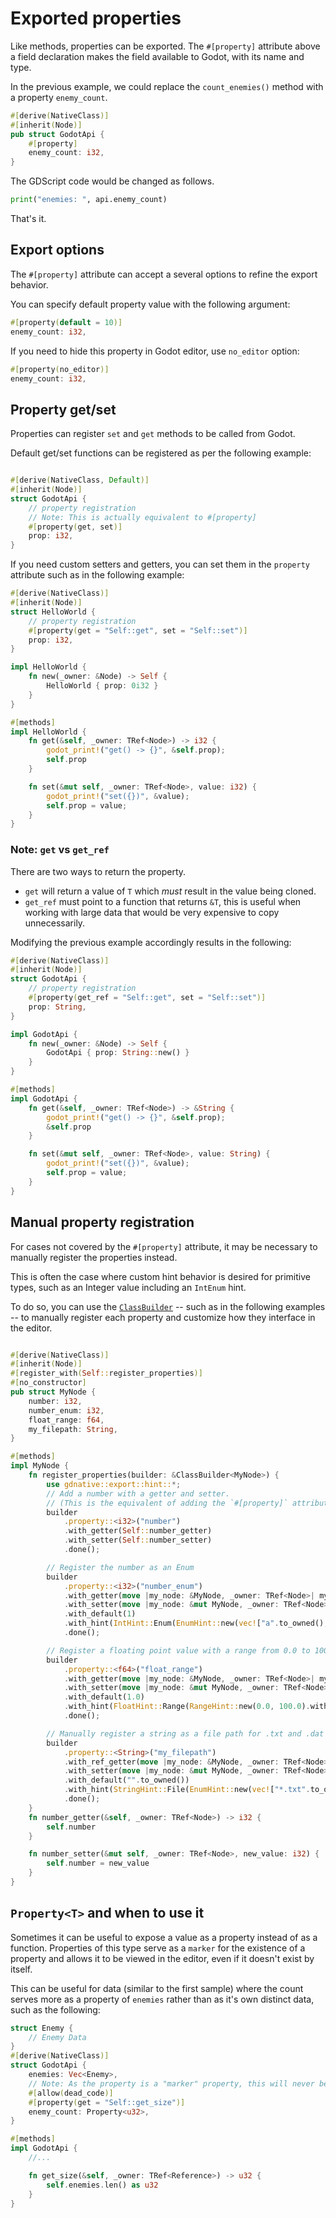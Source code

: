 # Exported properties

Like methods, properties can be exported. The `#[property]` attribute above a field declaration makes the field available to Godot, with its name and type.

In the previous example, we could replace the `count_enemies()` method with a property `enemy_count`.
```rust
#[derive(NativeClass)]
#[inherit(Node)]
pub struct GodotApi {
    #[property]
    enemy_count: i32,
}
```

The GDScript code would be changed as follows.
```python
print("enemies: ", api.enemy_count)
```

That's it.

## Export options

The `#[property]` attribute can accept a several options to refine the export behavior.

You can specify default property value with the following argument:

```rust
#[property(default = 10)]
enemy_count: i32,
```

If you need to hide this property in Godot editor, use `no_editor` option:

```rust
#[property(no_editor)]
enemy_count: i32,
```

## Property get/set

Properties can register `set` and `get` methods to be called from Godot.

Default get/set functions can be registered as per the following example:

```rs

#[derive(NativeClass, Default)]
#[inherit(Node)]
struct GodotApi {
    // property registration
    // Note: This is actually equivalent to #[property]
    #[property(get, set)]
    prop: i32,
}
```

If you need custom setters and getters, you can set them in the `property` attribute such as in the following example:

```rust
#[derive(NativeClass)]
#[inherit(Node)]
struct HelloWorld {
    // property registration
    #[property(get = "Self::get", set = "Self::set")]
    prop: i32,
}

impl HelloWorld {
    fn new(_owner: &Node) -> Self {
        HelloWorld { prop: 0i32 }
    }
}

#[methods]
impl HelloWorld {
    fn get(&self, _owner: TRef<Node>) -> i32 {
        godot_print!("get() -> {}", &self.prop);
        self.prop
    }

    fn set(&mut self, _owner: TRef<Node>, value: i32) {
        godot_print!("set({})", &value);
        self.prop = value;
    }
}
```

### Note: `get` vs `get_ref`

There are two ways to return the property.
- `get` will return a value of `T` which _must_ result in the value being cloned. 
- `get_ref` must point to a function that returns `&T`, this is useful when working with large data that would be very expensive to copy unnecessarily.

Modifying the previous example accordingly results in the following:

```rust
#[derive(NativeClass)]
#[inherit(Node)]
struct GodotApi {
    // property registration
    #[property(get_ref = "Self::get", set = "Self::set")]
    prop: String,
}

impl GodotApi {
    fn new(_owner: &Node) -> Self {
        GodotApi { prop: String::new() }
    }
}

#[methods]
impl GodotApi {
    fn get(&self, _owner: TRef<Node>) -> &String {
        godot_print!("get() -> {}", &self.prop);
        &self.prop
    }

    fn set(&mut self, _owner: TRef<Node>, value: String) {
        godot_print!("set({})", &value);
        self.prop = value;
    }
}
```

## Manual property registration

For cases not covered by the `#[property]` attribute, it may be necessary to manually register the properties instead.

This is often the case where custom hint behavior is desired for primitive types, such as an Integer value including an `IntEnum` hint.

To do so, you can use the [`ClassBuilder`](https://docs.rs/gdnative/latest/gdnative/prelude/struct.ClassBuilder.html) -- such as in the following examples -- to manually register each property and customize how they interface in the editor.

```rust

#[derive(NativeClass)]
#[inherit(Node)]
#[register_with(Self::register_properties)]
#[no_constructor]
pub struct MyNode {
    number: i32,
    number_enum: i32,
    float_range: f64,
    my_filepath: String,
}

#[methods]
impl MyNode {
    fn register_properties(builder: &ClassBuilder<MyNode>) {
        use gdnative::export::hint::*;
        // Add a number with a getter and setter. 
        // (This is the equivalent of adding the `#[property]` attribute for `number`)
        builder
            .property::<i32>("number")
            .with_getter(Self::number_getter)
            .with_setter(Self::number_setter)
            .done();

        // Register the number as an Enum
        builder
            .property::<i32>("number_enum")
            .with_getter(move |my_node: &MyNode, _owner: TRef<Node>| my_node.number_enum)
            .with_setter(move |my_node: &mut MyNode, _owner: TRef<Node>, new_value| my_node.number_enum = new_value)
            .with_default(1)
            .with_hint(IntHint::Enum(EnumHint::new(vec!["a".to_owned(), "b".to_owned(), "c".to_owned(), "d".to_owned()])))
            .done();

        // Register a floating point value with a range from 0.0 to 100.0 with a step of 0.1
        builder
            .property::<f64>("float_range")
            .with_getter(move |my_node: &MyNode, _owner: TRef<Node>| my_node.float_range)
            .with_setter(move |my_node: &mut MyNode, _owner: TRef<Node>, new_value| my_node.float_range = new_value)
            .with_default(1.0)
            .with_hint(FloatHint::Range(RangeHint::new(0.0, 100.0).with_step(0.1)))
            .done();

        // Manually register a string as a file path for .txt and .dat files.
        builder
            .property::<String>("my_filepath")
            .with_ref_getter(move |my_node: &MyNode, _owner: TRef<Node>| &my_node.my_filepath)
            .with_setter(move |my_node: &mut MyNode, _owner: TRef<Node>, new_value: String| my_node.my_filepath = new_value)
            .with_default("".to_owned())
            .with_hint(StringHint::File(EnumHint::new(vec!["*.txt".to_owned(), "*.dat".to_owned()])))
            .done();
    }
    fn number_getter(&self, _owner: TRef<Node>) -> i32 {
        self.number
    }

    fn number_setter(&mut self, _owner: TRef<Node>, new_value: i32) {
        self.number = new_value
    }
}
```

## `Property<T>` and when to use it

Sometimes it can be useful to expose a value as a property instead of as a function. Properties of this type serve as a `marker` for the existence of a property and allows it to be viewed in the editor, even if it doesn't exist by itself.

This can be useful for data (similar to the first sample) where the count serves more as a property of `enemies` rather than as it's own distinct data, such as the following: 

```rs
struct Enemy {
    // Enemy Data
}
#[derive(NativeClass)]
struct GodotApi {
    enemies: Vec<Enemy>,
    // Note: As the property is a "marker" property, this will never be used in code.
    #[allow(dead_code)]
    #[property(get = "Self::get_size")]
    enemy_count: Property<u32>,
}

#[methods]
impl GodotApi {
    //...

    fn get_size(&self, _owner: TRef<Reference>) -> u32 {
        self.enemies.len() as u32
    }
}
```